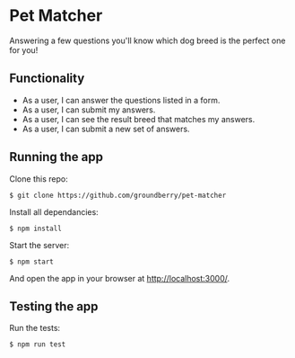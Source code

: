 # Pet Matcher

Answering a few questions you'll know which dog breed is the perfect one for you!

## Functionality

- As a user, I can answer the questions listed in a form.
- As a user, I can submit my answers.
- As a user, I can see the result breed that matches my answers.
- As a user, I can submit a new set of answers.

## Running the app

Clone this repo:

```
$ git clone https://github.com/groundberry/pet-matcher
```

Install all dependancies:

```
$ npm install
```

Start the server:

```
$ npm start
```

And open the app in your browser at <http://localhost:3000/>.

## Testing the app

Run the tests:

```
$ npm run test
```
